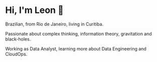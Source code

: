 # Hi, I'm Leon 🌿

Brazilian, from Rio de Janeiro, living in Curitiba.

Passionate about complex thinking, information theory, gravitation and black-holes.

Working as Data Analyst, learning more about Data Engineering and CloudOps.
